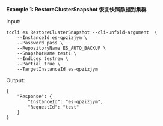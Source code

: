 **Example 1: RestoreClusterSnapshot 恢复快照数据到集群**



Input: 

```
tccli es RestoreClusterSnapshot --cli-unfold-argument  \
    --InstanceId es-qpzizjym \
    --Password pass \
    --RepositoryName ES_AUTO_BACKUP \
    --SnapshotName test1 \
    --Indices testnew \
    --Partial true \
    --TargetInstanceId es-qpzizjym
```

Output: 
```
{
    "Response": {
        "InstanceId": "es-qpzizjym",
        "RequestId": "test"
    }
}
```

